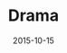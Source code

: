 ---
layout: staff
date: 2015-10-15
image: 
category: staff_support
name: Ms. Zlatanovski (Ms. Z)
room: 304
title: Drama
email: mzlatanovski@cps.edu
---